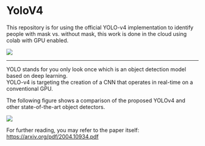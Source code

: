 # YoloV4
This repository is for using the official YOLO-v4 implementation to identify people with mask vs. without mask, this work is done in the cloud using colab with GPU enabled.

![](https://github.com/MahmoudMostafaTayee/YoloV4/blob/main/Mask%20vs%20No%20mask.gif)

---
YOLO stands for you only look once which is an object detection model based on deep learning.\
YOLO-v4 is targeting the creation of a CNN that operates in real-time on a conventional GPU.  

The following figure shows a comparison of the proposed YOLOv4 and other state-of-the-art object detectors.

![](https://github.com/MahmoudMostafaTayee/YoloV4/blob/main/Comparison%20of%20the%20proposed%20YOLOv4%20and%20other%20SOTA%20ODs.png)


For further reading, you may refer to the paper itself:  
https://arxiv.org/pdf/2004.10934.pdf

